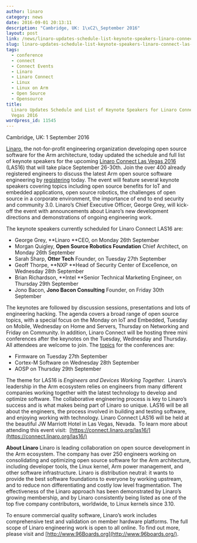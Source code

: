 ```yaml
---
author: linaro
category: news
date: 2016-09-01 20:13:11
description: "Cambridge, UK: 1\xC2\_September 2016"
layout: post
link: /news/linaro-updates-schedule-list-keynote-speakers-linaro-connect-las-vegas-2016/
slug: linaro-updates-schedule-list-keynote-speakers-linaro-connect-las-vegas-2016
tags:
  - conference
  - connect
  - Connect Events
  - Linaro
  - Linaro Connect
  - Linux
  - Linux on Arm
  - Open Source
  - Opensource
title:
  Linaro Updates Schedule and List of Keynote Speakers for Linaro Connect Las
  Vegas 2016
wordpress_id: 11545
---
```


Cambridge, UK: 1 September 2016

[Linaro](/), the not-for-profit engineering organization developing open source software for the Arm architecture, today updated the schedule and full list of keynote speakers for the upcoming [Linaro Connect Las Vegas 2016](https://connect.linaro.org/las16/) (LAS16) that will take place September 26-30th. Join the over 400 already registered engineers to discuss the latest Arm open source software engineering by [registering](https://www.eventbrite.co.uk/e/linaro-connect-las-vegas-2016-las16-tickets-21812925046?mc_cid=885b42f55f&mc_eid=7fd0e8f93e) today. The event will feature several keynote speakers covering topics including open source benefits for IoT and embedded applications, open source robotics, the challenges of open source in a corporate environment, the importance of end to end security and community 3.0. Linaro’s Chief Executive Officer, George Grey, will kick-off the event with announcements about Linaro’s new development directions and demonstrations of ongoing engineering work.

The keynote speakers currently scheduled for Linaro Connect LAS16 are:

- George Grey, **Linaro **CEO, on Monday 26th September
- Morgan Quigley, **Open Source Robotics Foundation** Chief Architect, on Monday 26th September
- Sarah Sharp, **Otter Tech** Founder, on Tuesday 27th September
- Geoff Thorpe, **NXP **Head of Security Center of Excellence, on Wednesday 28th September
- Brian Richardson, **Intel **Senior Technical Marketing Engineer, on Thursday 29th September
- Jono Bacon, **Jono Bacon Consulting** Founder, on Friday 30th September

The keynotes are followed by discussion sessions, presentations and lots of engineering hacking. The agenda covers a broad range of open source topics, with a special focus on the Monday on IoT and Embedded, Tuesday on Mobile, Wednesday on Home and Servers, Thursday on Networking and Friday on Community. In addition, Linaro Connect will be hosting three mini conferences after the keynotes on the Tuesday, Wednesday and Thursday. All attendees are welcome to join. The [topics](https://connect.linaro.org/about/) for the conferences are:

- Firmware on Tuesday 27th September
- Cortex-M Software on Wednesday 28th September
- AOSP on Thursday 29th September

The theme for LAS16 is _Engineers and Devices Working Together._  Linaro’s leadership in the Arm ecosystem relies on engineers from many different companies working together with the latest technology to develop and optimize software. The collaborative engineering process is key to Linaro’s success and is what makes being part of Linaro so unique. LAS16 will be all about the engineers, the process involved in building and testing software, and enjoying working with technology. Linaro Connect LAS16 will be held at the beautiful JW Marriott Hotel in Las Vegas, Nevada.  To learn more about attending this event visit:  [https://connect.linaro.org/las16/](https://connect.linaro.org/las16/)

**About Linaro**
Linaro is leading collaboration on open source development in the Arm ecosystem. The company has over 250 engineers working on consolidating and optimizing open source software for the Arm architecture, including developer tools, the Linux kernel, Arm power management, and other software infrastructure. Linaro is distribution neutral: it wants to provide the best software foundations to everyone by working upstream, and to reduce non differentiating and costly low level fragmentation. The effectiveness of the Linaro approach has been demonstrated by Linaro’s growing membership, and by Linaro consistently being listed as one of the top five company contributors, worldwide, to Linux kernels since 3.10.

To ensure commercial quality software, Linaro’s work includes comprehensive test and validation on member hardware platforms. The full scope of Linaro engineering work is open to all online. To find out more, please visit [](/) and [http://www.96Boards.org](http://www.96boards.org/).

